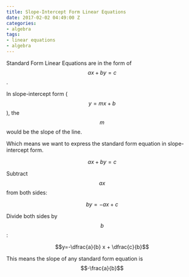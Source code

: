 ```yaml
---
title: Slope-Intercept Form Linear Equations
date: 2017-02-02 04:49:00 Z
categories:
- algebra
tags:
- linear equations
- algebra
---
```


Standard Form Linear Equations are in the form of $$ax+by=c$$.

In slope-intercept form ($$y=mx+b$$), the $$m$$ would be the slope of the line.

Which means we want to express the standard form equation in slope-intercept form.

$$ax+by=c$$

Subtract $$ax$$ from both sides:

$$by=-ax+c$$

Divide both sides by $$b$$:

$$y=-\dfrac{a}{b} x + \dfrac{c}{b}$$

This means the slope of any standard form equation is $$-\frac{a}{b}$$
